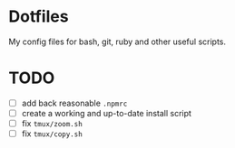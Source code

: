 # Dotfiles

My config files for bash, git, ruby and other useful scripts.

# TODO

- [ ] add back reasonable `.npmrc`
- [ ] create a working and up-to-date install script
- [ ] fix `tmux/zoom.sh`
- [ ] fix `tmux/copy.sh`
